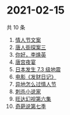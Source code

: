 # 2021-02-15

共 10 条

<!-- BEGIN -->
<!-- 最后更新时间 Mon Feb 15 2021 00:06:35 GMT+0800 (CST) -->
1. [情人节文案](https://www.zhihu.com/search?q=情人节文案)
1. [唐人街探案三](https://www.zhihu.com/search?q=唐探3)
1. [你好，李焕英](https://www.zhihu.com/search?q=李焕英)
1. [唐宫夜宴](https://www.zhihu.com/search?q=唐宫夜宴)
1. [日本发生 7.3 级地震](https://www.zhihu.com/search?q=日本地震)
1. [电影《发财日记》](https://www.zhihu.com/search?q=发财日记)
1. [异地怎么过情人节](https://www.zhihu.com/search?q=异地情人节怎么过)
1. [刺杀小说家](https://www.zhihu.com/search?q=刺杀小说家好看吗)
1. [旺达幻视第六集](https://www.zhihu.com/search?q=旺达幻视)
1. [奇葩说第七季](https://www.zhihu.com/search?q=奇葩说)
<!-- END -->

